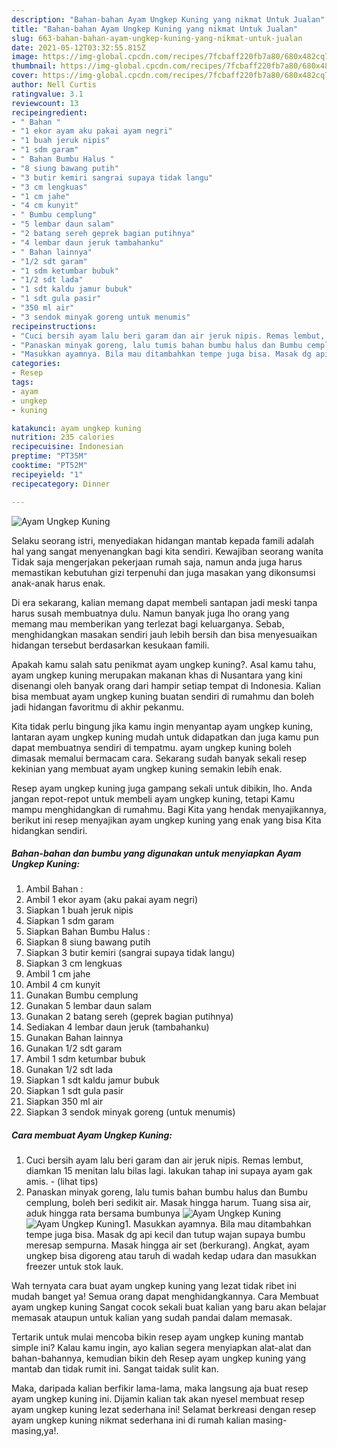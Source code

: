 ```yaml
---
description: "Bahan-bahan Ayam Ungkep Kuning yang nikmat Untuk Jualan"
title: "Bahan-bahan Ayam Ungkep Kuning yang nikmat Untuk Jualan"
slug: 663-bahan-bahan-ayam-ungkep-kuning-yang-nikmat-untuk-jualan
date: 2021-05-12T03:32:55.815Z
image: https://img-global.cpcdn.com/recipes/7fcbaff220fb7a80/680x482cq70/ayam-ungkep-kuning-foto-resep-utama.jpg
thumbnail: https://img-global.cpcdn.com/recipes/7fcbaff220fb7a80/680x482cq70/ayam-ungkep-kuning-foto-resep-utama.jpg
cover: https://img-global.cpcdn.com/recipes/7fcbaff220fb7a80/680x482cq70/ayam-ungkep-kuning-foto-resep-utama.jpg
author: Nell Curtis
ratingvalue: 3.1
reviewcount: 13
recipeingredient:
- " Bahan "
- "1 ekor ayam aku pakai ayam negri"
- "1 buah jeruk nipis"
- "1 sdm garam"
- " Bahan Bumbu Halus "
- "8 siung bawang putih"
- "3 butir kemiri sangrai supaya tidak langu"
- "3 cm lengkuas"
- "1 cm jahe"
- "4 cm kunyit"
- " Bumbu cemplung"
- "5 lembar daun salam"
- "2 batang sereh geprek bagian putihnya"
- "4 lembar daun jeruk tambahanku"
- " Bahan lainnya"
- "1/2 sdt garam"
- "1 sdm ketumbar bubuk"
- "1/2 sdt lada"
- "1 sdt kaldu jamur bubuk"
- "1 sdt gula pasir"
- "350 ml air"
- "3 sendok minyak goreng untuk menumis"
recipeinstructions:
- "Cuci bersih ayam lalu beri garam dan air jeruk nipis. Remas lembut, diamkan 15 menitan lalu bilas lagi. lakukan tahap ini supaya ayam gak amis.           (lihat tips)"
- "Panaskan minyak goreng, lalu tumis bahan bumbu halus dan Bumbu cemplung, boleh beri sedikit air. Masak hingga harum. Tuang sisa air, aduk hingga rata bersama bumbunya"
- "Masukkan ayamnya. Bila mau ditambahkan tempe juga bisa. Masak dg api kecil dan tutup wajan supaya bumbu meresap sempurna. Masak hingga air set (berkurang). Angkat, ayam ungkep bisa digoreng atau taruh di wadah kedap udara dan masukkan freezer untuk stok lauk."
categories:
- Resep
tags:
- ayam
- ungkep
- kuning

katakunci: ayam ungkep kuning 
nutrition: 235 calories
recipecuisine: Indonesian
preptime: "PT35M"
cooktime: "PT52M"
recipeyield: "1"
recipecategory: Dinner

---
```



![Ayam Ungkep Kuning](https://img-global.cpcdn.com/recipes/7fcbaff220fb7a80/680x482cq70/ayam-ungkep-kuning-foto-resep-utama.jpg)

Selaku seorang istri, menyediakan hidangan mantab kepada famili adalah hal yang sangat menyenangkan bagi kita sendiri. Kewajiban seorang  wanita Tidak saja mengerjakan pekerjaan rumah saja, namun anda juga harus memastikan kebutuhan gizi terpenuhi dan juga masakan yang dikonsumsi anak-anak harus enak.

Di era  sekarang, kalian memang dapat membeli santapan jadi meski tanpa harus susah membuatnya dulu. Namun banyak juga lho orang yang memang mau memberikan yang terlezat bagi keluarganya. Sebab, menghidangkan masakan sendiri jauh lebih bersih dan bisa menyesuaikan hidangan tersebut berdasarkan kesukaan famili. 



Apakah kamu salah satu penikmat ayam ungkep kuning?. Asal kamu tahu, ayam ungkep kuning merupakan makanan khas di Nusantara yang kini disenangi oleh banyak orang dari hampir setiap tempat di Indonesia. Kalian bisa membuat ayam ungkep kuning buatan sendiri di rumahmu dan boleh jadi hidangan favoritmu di akhir pekanmu.

Kita tidak perlu bingung jika kamu ingin menyantap ayam ungkep kuning, lantaran ayam ungkep kuning mudah untuk didapatkan dan juga kamu pun dapat membuatnya sendiri di tempatmu. ayam ungkep kuning boleh dimasak memalui bermacam cara. Sekarang sudah banyak sekali resep kekinian yang membuat ayam ungkep kuning semakin lebih enak.

Resep ayam ungkep kuning juga gampang sekali untuk dibikin, lho. Anda jangan repot-repot untuk membeli ayam ungkep kuning, tetapi Kamu mampu menghidangkan di rumahmu. Bagi Kita yang hendak menyajikannya, berikut ini resep menyajikan ayam ungkep kuning yang enak yang bisa Kita hidangkan sendiri.

<!--inarticleads1-->

##### Bahan-bahan dan bumbu yang digunakan untuk menyiapkan Ayam Ungkep Kuning:

1. Ambil  Bahan :
1. Ambil 1 ekor ayam (aku pakai ayam negri)
1. Siapkan 1 buah jeruk nipis
1. Siapkan 1 sdm garam
1. Siapkan  Bahan Bumbu Halus :
1. Siapkan 8 siung bawang putih
1. Siapkan 3 butir kemiri (sangrai supaya tidak langu)
1. Siapkan 3 cm lengkuas
1. Ambil 1 cm jahe
1. Ambil 4 cm kunyit
1. Gunakan  Bumbu cemplung
1. Gunakan 5 lembar daun salam
1. Gunakan 2 batang sereh (geprek bagian putihnya)
1. Sediakan 4 lembar daun jeruk (tambahanku)
1. Gunakan  Bahan lainnya
1. Gunakan 1/2 sdt garam
1. Ambil 1 sdm ketumbar bubuk
1. Gunakan 1/2 sdt lada
1. Siapkan 1 sdt kaldu jamur bubuk
1. Siapkan 1 sdt gula pasir
1. Siapkan 350 ml air
1. Siapkan 3 sendok minyak goreng (untuk menumis)




<!--inarticleads2-->

##### Cara membuat Ayam Ungkep Kuning:

1. Cuci bersih ayam lalu beri garam dan air jeruk nipis. Remas lembut, diamkan 15 menitan lalu bilas lagi. lakukan tahap ini supaya ayam gak amis. -           (lihat tips)
1. Panaskan minyak goreng, lalu tumis bahan bumbu halus dan Bumbu cemplung, boleh beri sedikit air. Masak hingga harum. Tuang sisa air, aduk hingga rata bersama bumbunya
<img src="//assets-global.cpcdn.com/assets/icons/button_play-2c75c40dde080a61004c1f40b05d8f140eaff45d7e9e6481dc71c63d2e7c4909.png" alt="Ayam Ungkep Kuning"><img src="//assets-global.cpcdn.com/assets/icons/button_play-2c75c40dde080a61004c1f40b05d8f140eaff45d7e9e6481dc71c63d2e7c4909.png" alt="Ayam Ungkep Kuning">1. Masukkan ayamnya. Bila mau ditambahkan tempe juga bisa. Masak dg api kecil dan tutup wajan supaya bumbu meresap sempurna. Masak hingga air set (berkurang). Angkat, ayam ungkep bisa digoreng atau taruh di wadah kedap udara dan masukkan freezer untuk stok lauk.




Wah ternyata cara buat ayam ungkep kuning yang lezat tidak ribet ini mudah banget ya! Semua orang dapat menghidangkannya. Cara Membuat ayam ungkep kuning Sangat cocok sekali buat kalian yang baru akan belajar memasak ataupun untuk kalian yang sudah pandai dalam memasak.

Tertarik untuk mulai mencoba bikin resep ayam ungkep kuning mantab simple ini? Kalau kamu ingin, ayo kalian segera menyiapkan alat-alat dan bahan-bahannya, kemudian bikin deh Resep ayam ungkep kuning yang mantab dan tidak rumit ini. Sangat taidak sulit kan. 

Maka, daripada kalian berfikir lama-lama, maka langsung aja buat resep ayam ungkep kuning ini. Dijamin kalian tak akan nyesel membuat resep ayam ungkep kuning lezat sederhana ini! Selamat berkreasi dengan resep ayam ungkep kuning nikmat sederhana ini di rumah kalian masing-masing,ya!.

